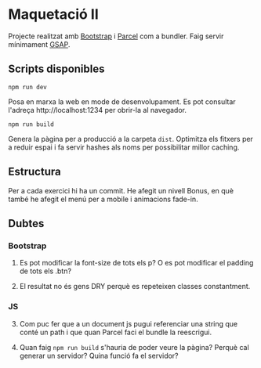 # Maquetació II

Projecte realitzat amb [Bootstrap](https://getbootstrap.com/docs/5.0/getting-started/introduction/) i [Parcel](https://parceljs.org/) com a bundler. Faig servir mínimament [GSAP](https://greensock.com/3/).

## Scripts disponibles

```
npm run dev
```

Posa en marxa la web en mode de desenvolupament.
Es pot consultar l'adreça http://localhost:1234 per obrir-la al navegador.

```
npm run build
```

Genera la pàgina per a producció a la carpeta `dist`.
Optimitza els fitxers per a reduir espai i fa servir hashes als noms per possibilitar millor caching.

## Estructura

Per a cada exercici hi ha un commit. He afegit un nivell Bonus, en què també he afegit el menú per a mobile i animacions fade-in.

## Dubtes

### Bootstrap

1. Es pot modificar la font-size de tots els p? O es pot modificar el padding de tots els .btn?

2. El resultat no és gens DRY perquè es repeteixen classes constantment.

### JS

3. Com puc fer que a un document js pugui referenciar una string que conté un path i que quan Parcel faci el bundle la reescrigui.

4. Quan faig `npm run build` s'hauria de poder veure la pàgina? Perquè cal generar un servidor? Quina funció fa el servidor?
